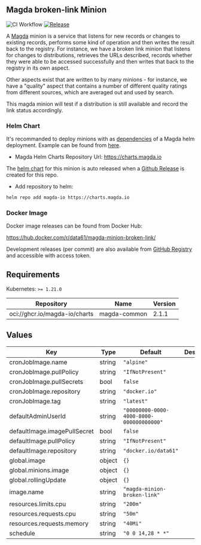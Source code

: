 ## Magda broken-link Minion

![CI Workflow](https://github.com/magda-io/magda-minion-broken-link/workflows/Main%20CI%20Workflow/badge.svg?branch=master) [![Release](https://img.shields.io/github/release/magda-io/magda-minion-broken-link.svg)](https://github.com/magda-io/magda-minion-broken-link/releases)

A [Magda](https://github.com/magda-io/magda) minion is a service that listens for new records or changes to existing records, performs some kind of operation and then writes the result back to the registry. For instance, we have a broken link minion that listens for changes to distributions, retrieves the URLs described, records whether they were able to be accessed successfully and then writes that back to the registry in its own aspect.

Other aspects exist that are written to by many minions - for instance, we have a "quality" aspect that contains a number of different quality ratings from different sources, which are averaged out and used by search.

This magda minion will test if a distribution is still available and record the link status accordingly.

### Helm Chart

It's recommanded to deploy minions with as [dependencies](https://helm.sh/docs/topics/chart_best_practices/dependencies/) of a Magda helm deployment. Example can be found from [here](https://github.com/magda-io/magda-config).

-   Magda Helm Charts Repository Url: https://charts.magda.io

The [helm chart](https://helm.sh/docs/topics/charts/) for this minion is auto released when a [Github Release](https://help.github.com/en/github/administering-a-repository/creating-releases) is created for this repo.

-   Add repository to helm:

```bash
helm repo add magda-io https://charts.magda.io
```

### Docker Image

Docker image releases can be found from Docker Hub:

https://hub.docker.com/r/data61/magda-minion-broken-link/

Development releases (per commit) are also available from [GitHub Registry](https://github.com/magda-io/magda-minion-broken-link/packages) and accessible with access token.

## Requirements

Kubernetes: `>= 1.21.0`

| Repository                    | Name         | Version |
| ----------------------------- | ------------ | ------- |
| oci://ghcr.io/magda-io/charts | magda-common | 2.1.1   |

## Values

| Key                          | Type   | Default                                  | Description |
| ---------------------------- | ------ | ---------------------------------------- | ----------- |
| cronJobImage.name            | string | `"alpine"`                               |             |
| cronJobImage.pullPolicy      | string | `"IfNotPresent"`                         |             |
| cronJobImage.pullSecrets     | bool   | `false`                                  |             |
| cronJobImage.repository      | string | `"docker.io"`                            |             |
| cronJobImage.tag             | string | `"latest"`                               |             |
| defaultAdminUserId           | string | `"00000000-0000-4000-8000-000000000000"` |             |
| defaultImage.imagePullSecret | bool   | `false`                                  |             |
| defaultImage.pullPolicy      | string | `"IfNotPresent"`                         |             |
| defaultImage.repository      | string | `"docker.io/data61"`                     |             |
| global.image                 | object | `{}`                                     |             |
| global.minions.image         | object | `{}`                                     |             |
| global.rollingUpdate         | object | `{}`                                     |             |
| image.name                   | string | `"magda-minion-broken-link"`             |             |
| resources.limits.cpu         | string | `"200m"`                                 |             |
| resources.requests.cpu       | string | `"50m"`                                  |             |
| resources.requests.memory    | string | `"40Mi"`                                 |             |
| schedule                     | string | `"0 0 14,28 * *"`                        |             |
